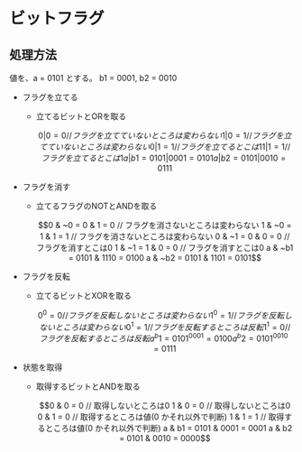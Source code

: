 # ビットフラグ

## 処理方法

値を、a = 0101 とする。
b1 = 0001, b2 = 0010

- フラグを立てる
  - 立てるビットとORを取る

    ```math
    0 | 0 = 0 // フラグを立てていないところは変わらない
    1 | 0 = 1 // フラグを立てていないところは変わらない
    0 | 1 = 1 // フラグを立てるとこは1
    1 | 1 = 1 // フラグを立てるとこは1
    a | b1 = 0101 | 0001 = 0101
    a | b2 = 0101 | 0010 = 0111
    ```

- フラグを消す
  - 立てるフラグのNOTとANDを取る

    ```math
    0 & ~0 = 0 & 1 = 0 // フラグを消さないところは変わらない
    1 & ~0 = 1 & 1 = 1 // フラグを消さないところは変わらない
    0 & ~1 = 0 & 0 = 0 // フラグを消すとこは0
    1 & ~1 = 1 & 0 = 0 // フラグを消すとこは0
    a & ~b1 = 0101 & 1110 = 0100
    a & ~b2 = 0101 & 1101 = 0101
    ```

- フラグを反転
  - 立てるビットとXORを取る

    ```math
    0 ^ 0 = 0 // フラグを反転しないところは変わらない
    1 ^ 0 = 1 // フラグを反転しないところは変わらない
    0 ^ 1 = 1 // フラグを反転するところは反転
    1 ^ 1 = 0 // フラグを反転するところは反転
    a ^ b1 = 0101 ^ 0001 = 0100
    a ^ b2 = 0101 ^ 0010 = 0111
    ```

- 状態を取得
  - 取得するビットとANDを取る

    ```math
    0 & 0 = 0 // 取得しないところは0
    1 & 0 = 0 // 取得しないところは0
    0 & 1 = 0 // 取得するところは値(0 かそれ以外で判断)
    1 & 1 = 1 // 取得するところは値(0 かそれ以外で判断)
    a & b1 = 0101 & 0001 = 0001
    a & b2 = 0101 & 0010 = 0000
    ```


